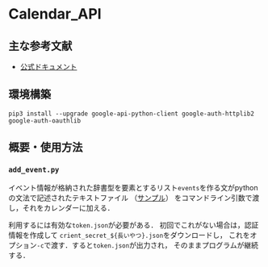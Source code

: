 # Calendar_API
## 主な参考文献
- [公式ドキュメント](https://developers.google.com/calendar/api/quickstart/python)

## 環境構築
```
pip3 install --upgrade google-api-python-client google-auth-httplib2 google-auth-oauthlib
```

## 概要・使用方法
### `add_event.py`
イベント情報が格納された辞書型を要素とするリスト`events`を作る文がpythonの文法で記述されたテキストファイル
（[サンプル](https://github.com/h-akira/Calendar_API/sample/input_sample.py)）
をコマンドライン引数で渡し，それをカレンダーに加える．

利用するには有効な`token.json`が必要がある．
初回でこれがない場合は，認証情報を作成して
`crient_secret_${長いやつ}.json`をダウンロードし，
これをオプション`-c`で渡す．すると`token.json`が出力され，
そのままプログラムが継続する．

